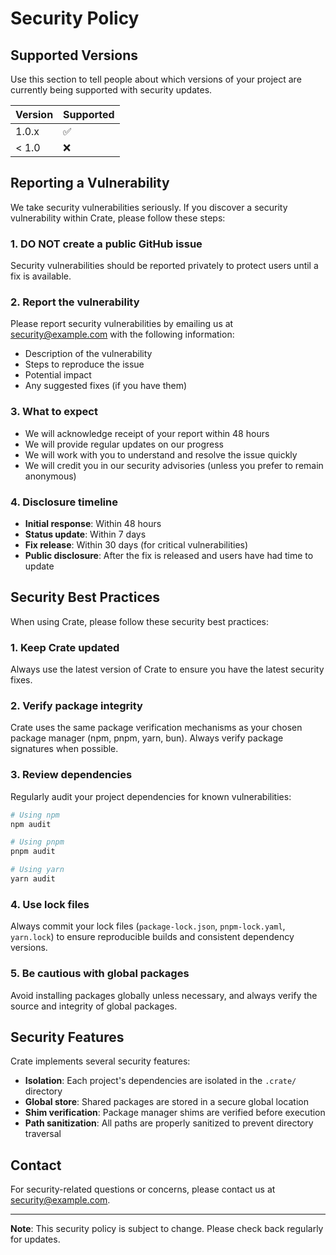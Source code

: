 # Security Policy

## Supported Versions

Use this section to tell people about which versions of your project are
currently being supported with security updates.

| Version | Supported          |
| ------- | ------------------ |
| 1.0.x   | :white_check_mark: |
| < 1.0   | :x:                |

## Reporting a Vulnerability

We take security vulnerabilities seriously. If you discover a security vulnerability within Crate, please follow these steps:

### 1. **DO NOT** create a public GitHub issue

Security vulnerabilities should be reported privately to protect users until a fix is available.

### 2. Report the vulnerability

Please report security vulnerabilities by emailing us at [security@example.com](mailto:security@example.com) with the following information:

- Description of the vulnerability
- Steps to reproduce the issue
- Potential impact
- Any suggested fixes (if you have them)

### 3. What to expect

- We will acknowledge receipt of your report within 48 hours
- We will provide regular updates on our progress
- We will work with you to understand and resolve the issue quickly
- We will credit you in our security advisories (unless you prefer to remain anonymous)

### 4. Disclosure timeline

- **Initial response**: Within 48 hours
- **Status update**: Within 7 days
- **Fix release**: Within 30 days (for critical vulnerabilities)
- **Public disclosure**: After the fix is released and users have had time to update

## Security Best Practices

When using Crate, please follow these security best practices:

### 1. Keep Crate updated

Always use the latest version of Crate to ensure you have the latest security fixes.

### 2. Verify package integrity

Crate uses the same package verification mechanisms as your chosen package manager (npm, pnpm, yarn, bun). Always verify package signatures when possible.

### 3. Review dependencies

Regularly audit your project dependencies for known vulnerabilities:

```bash
# Using npm
npm audit

# Using pnpm
pnpm audit

# Using yarn
yarn audit
```

### 4. Use lock files

Always commit your lock files (`package-lock.json`, `pnpm-lock.yaml`, `yarn.lock`) to ensure reproducible builds and consistent dependency versions.

### 5. Be cautious with global packages

Avoid installing packages globally unless necessary, and always verify the source and integrity of global packages.

## Security Features

Crate implements several security features:

- **Isolation**: Each project's dependencies are isolated in the `.crate/` directory
- **Global store**: Shared packages are stored in a secure global location
- **Shim verification**: Package manager shims are verified before execution
- **Path sanitization**: All paths are properly sanitized to prevent directory traversal

## Contact

For security-related questions or concerns, please contact us at [security@example.com](mailto:security@example.com).

---

**Note**: This security policy is subject to change. Please check back regularly for updates.
